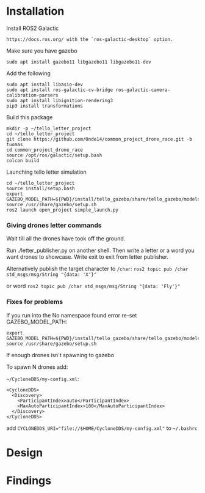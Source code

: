 # Installation

Install ROS2 Galactic

```
https://docs.ros.org/ with the `ros-galactic-desktop` option.
```

Make sure you have gazebo
```
sudo apt install gazebo11 libgazebo11 libgazebo11-dev
```
Add the following
```
sudo apt install libasio-dev
sudo apt install ros-galactic-cv-bridge ros-galactic-camera-calibration-parsers 
sudo apt install libignition-rendering3 
pip3 install transformations
```
Build this package
```
mkdir -p ~/tello_letter_project
cd ~/tello_letter_project
git clone https://github.com/Onde14/common_project_drone_race.git -b tuomas
cd common_project_drone_race
source /opt/ros/galactic/setup.bash
colcon build
```
Launching tello letter simulation
```
cd ~/tello_letter_project
source install/setup.bash
export GAZEBO_MODEL_PATH=${PWD}/install/tello_gazebo/share/tello_gazebo/models
source /usr/share/gazebo/setup.sh
ros2 launch open_project simple_launch.py
```


### Giving drones letter commands

Wait till all the drones have took off the ground.

Run ./letter_publisher.py on another shell. Then write a letter or a word you want drones to showcase. Write exit to exit from letter publisher.

Alternatively publish the target character to `/char`: `ros2 topic pub /char std_msgs/msg/String "{data: 'X'}"`

or word `ros2 topic pub /char std_msgs/msg/String "{data: 'Fly'}"`

### Fixes for problems
If you run into the No namespace found error re-set GAZEBO_MODEL_PATH:
```
export GAZEBO_MODEL_PATH=${PWD}/install/tello_gazebo/share/tello_gazebo/models
source /usr/share/gazebo/setup.sh
```

If enough drones isn't spawning to gazebo

To spawn N drones add:  

`~/CycloneDDS/my-config.xml`:

```
<CycloneDDS>
  <Discovery>
    <ParticipantIndex>auto</ParticipantIndex>
    <MaxAutoParticipantIndex>100</MaxAutoParticipantIndex>
  </Discovery>
</CycloneDDS>
```

add `CYCLONEDDS_URI="file://$HOME/CycloneDDS/my-config.xml"` to `~/.bashrc`

# Design

# Findings


